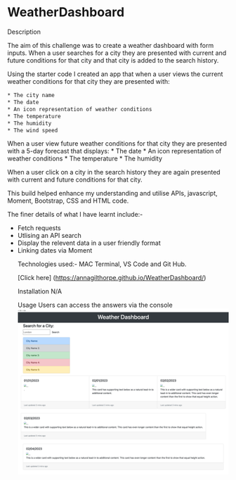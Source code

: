 # WeatherDashboard

Description

The aim of this challenge was to create a weather dashboard with form inputs. When a user searches for a city they are presented with current and future conditions for that city and that city is added to the search history. 

Using the starter code I created an app that when a user views the current weather conditions for that city they are presented with:

    * The city name
    * The date
    * An icon representation of weather conditions
    * The temperature
    * The humidity
    * The wind speed

When a user view future weather conditions for that city they are presented with a 5-day forecast that displays:
    * The date
    * An icon representation of weather conditions
    * The temperature
    * The humidity

When a user click on a city in the search history they are again presented with current and future conditions for that city.

This build helped enhance my understanding and utilise APIs, javascript, Moment, Bootstrap, CSS and HTML code.

The finer details of what I have learnt include:-
<ul>
 <li>Fetch requests </li>
  <li>Utlising an API search </li>
  <li>Display the relevent data in a user friendly format</li>
  <li>Linking dates via Moment</li>

Technologies used:- MAC Terminal, VS Code and Git Hub.

[Click here] (https://annagilthorpe.github.io/WeatherDashboard/)

Installation
N/A
 
 
Usage
Users can access the answers via the console
 ![Screenshot](assets/weather-screenshot.png)
